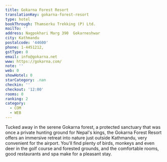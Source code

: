 ```yaml
---
title: Gokarna Forest Resort
translationKey: gokarna-forest-resort
type: hotel
bookThrough: Thamserku Trekking (P) Ltd.
mailTo: ''
address: Nagpokhari Marg 390  Gokarneshwar
city: Kathmandu
postalcode: '44600'
phone: 1-4451212,
gstType: 0
email: info@gokarna.net
www: https://gokarna.com/
note: ''
web: 0
showHotel: 0
starCategory: .nan
checkin: ''
checkout: '12:00'
rooms: 0
ranking: 2
category:
  - COM
  - WEB
---
```





Tucked away in the serene Gokarna forest, a protected sanctuary that was once a private hunting ground for Nepal's kings, the Gokarna Forest Resort offers an immersive retreat into nature just outside Kathmandu, very convenient for the airport. You'll find plenty of birds, monkeys and even deer in the golf course and forested grounds, and the comfortable rooms, good restaurants and spa make for a pleasant stay.